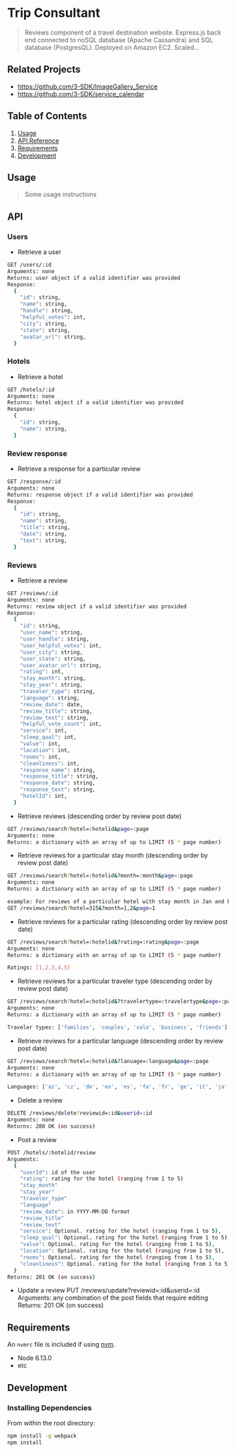 # Trip Consultant

> Reviews component of a travel destination website. Express.js back end connected to noSQL database (Apache Cassandra) and SQL database (PostgresQL). Deployed on Amazon EC2. Scaled...

## Related Projects

  - https://github.com/3-SDK/ImageGallery_Service
  - https://github.com/3-SDK/service_calendar


## Table of Contents

1. [Usage](#Usage)
1. [API Reference](#API)
1. [Requirements](#requirements)
1. [Development](#development)

## Usage

> Some usage instructions

## API
### Users
- Retrieve a user
```sh
GET /users/:id
Arguments: none
Returns: user object if a valid identifier was provided
Response:
  {
    "id": string,
    "name": string,
    "handle": string,
    "helpful_votes": int,
    "city": string,
    "state": string,
    "avatar_url": string,
  }
```
### Hotels
- Retrieve a hotel
```sh
GET /hotels/:id
Arguments: none
Returns: hotel object if a valid identifier was provided
Response:
  {
    "id": string,
    "name": string,
  }
```

### Review response
- Retrieve a response for a particular review
```sh
GET /response/:id
Arguments: none
Returns: response object if a valid identifier was provided
Response:
  {
    "id": string,
    "name": string,
    "title": string,
    "date": string,
    "text": string,
  }
```

### Reviews
- Retrieve a review
```sh
GET /reviews/:id
Arguments: none
Returns: review object if a valid identifier was provided
Response:
  {
    "id": string,
    "user_name": string,
    "user_handle": string,
    "user_helpful_votes": int,
    "user_city": string,
    "user_state": string,
    "user_avatar_url": string,
    "rating": int,
    "stay_month": string,
    "stay_year": string,
    "traveler_type": string,
    "language": string,
    "review_date": date,
    "review_title": string,
    "review_text": string,
    "helpful_vote_count": int,
    "service": int,
    "sleep_qual": int,
    "value": int,
    "location": int,
    "rooms": int,
    "cleanliness": int,
    "response_name": string,
    "response_title": string,
    "response_date": string,
    "response_text": string,
    "hotelId": int,
  }
```
- Retrieve reviews (descending order by review post date)
```sh
GET /reviews/search?hotel=:hotelid&page=:page
Arguments: none
Returns: a dictionary with an array of up to LIMIT (5 * page number)
```

- Retrieve reviews for a particular stay month (descending order by review post date)
```sh
GET /reviews/search?hotel=:hotelid&?month=:month&page=:page
Arguments: none
Returns: a dictionary with an array of up to LIMIT (5 * page number)

example: For reviews of a particular hotel with stay month in Jan and Feb
GET /reviews/search?hotel=315&?month=1,2&page=1
```

- Retrieve reviews for a particular rating (descending order by review post date)
```sh
GET /reviews/search?hotel=:hotelid&?rating=:rating&page=:page
Arguments: none
Returns: a dictionary with an array of up to LIMIT (5 * page number)

Ratings: [1,2,3,4,5]
```

- Retrieve reviews for a particular traveler type (descending order by review post date)
```sh
GET /reviews/search?hotel=:hotelid&?travelertype=:travelertype&page=:page
Arguments: none
Returns: a dictionary with an array of up to LIMIT (5 * page number)

Traveler types: ['families', 'couples', 'solo', 'business', 'friends']
```

- Retrieve reviews for a particular language (descending order by review post date)
```sh
GET /reviews/search?hotel=:hotelid&?lanuage=:language&page=:page
Arguments: none
Returns: a dictionary with an array of up to LIMIT (5 * page number)

Languages: ['az', 'cz', 'de', 'en', 'es', 'fa', 'fr', 'ge', 'it', 'ja', 'ko', 'nl', 'pl', 'ru', 'sk', 'sv', 'tr', 'vi', 'zh_CN', 'zh_TW']
```

- Delete a review
```sh
DELETE /reviews/delete?reviewid=:id&userid=:id
Arguments: none
Returns: 200 OK (on success)
```

- Post a review
```sh
POST /hotels/:hotelid/review
Arguments: 
  {
    "userId": id of the user
    "rating": rating for the hotel (ranging from 1 to 5)
    "stay_month"
    "stay_year" 
    "traveler_type"
    "language"
    "review_date": in YYYY-MM-DD format
    "review_title"
    "review_text"
    "service": Optional. rating for the hotel (ranging from 1 to 5),
    "sleep_qual": Optional. rating for the hotel (ranging from 1 to 5),
    "value": Optional. rating for the hotel (ranging from 1 to 5),
    "location": Optional. rating for the hotel (ranging from 1 to 5),
    "rooms": Optional. rating for the hotel (ranging from 1 to 5),
    "cleanliness": Optional. rating for the hotel (ranging from 1 to 5),
  }
Returns: 201 OK (on success)
```

- Update a review
PUT /reviews/update?reviewid=:id&userid=:id
Arguments: any combination of the post fields that require editing
Returns: 201 OK (on success)


## Requirements

An `nvmrc` file is included if using [nvm](https://github.com/creationix/nvm).

- Node 6.13.0
- etc

## Development

### Installing Dependencies

From within the root directory:

```sh
npm install -g webpack
npm install
```

